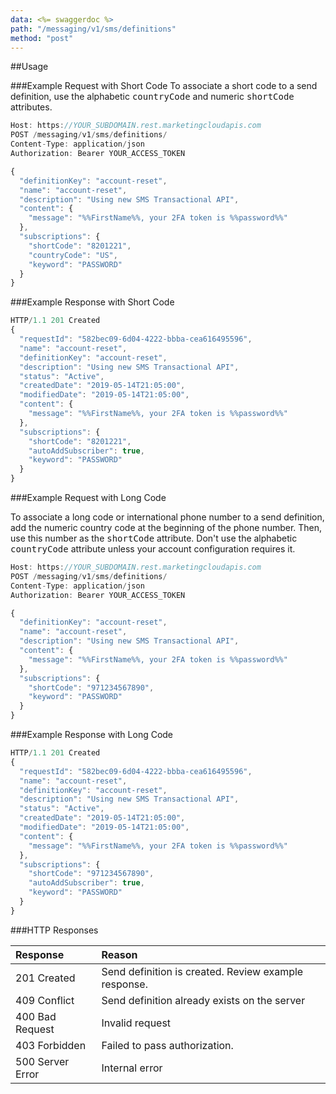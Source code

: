 ```yaml
---
data: <%= swaggerdoc %>
path: "/messaging/v1/sms/definitions"
method: "post"
---
```

##Usage

###Example Request with Short Code
To associate a short code to a send definition, use the alphabetic <samp class="codeph nolang">countryCode</samp> and numeric <samp class="codeph nolang">shortCode</samp> attributes.
```js
Host: https://YOUR_SUBDOMAIN.rest.marketingcloudapis.com
POST /messaging/v1/sms/definitions/
Content-Type: application/json
Authorization: Bearer YOUR_ACCESS_TOKEN

{
  "definitionKey": "account-reset",
  "name": "account-reset",
  "description": "Using new SMS Transactional API",
  "content": {
    "message": "%%FirstName%%, your 2FA token is %%password%%"
  },
  "subscriptions": {
    "shortCode": "8201221",
    "countryCode": "US",
    "keyword": "PASSWORD"
  }
}
```

###Example Response with Short Code
```js
HTTP/1.1 201 Created
{
  "requestId": "582bec09-6d04-4222-bbba-cea616495596",
  "name": "account-reset",
  "definitionKey": "account-reset",
  "description": "Using new SMS Transactional API",
  "status": "Active",
  "createdDate": "2019-05-14T21:05:00",
  "modifiedDate": "2019-05-14T21:05:00",
  "content": {
    "message": "%%FirstName%%, your 2FA token is %%password%%"
  },
  "subscriptions": {
    "shortCode": "8201221",
    "autoAddSubscriber": true,
    "keyword": "PASSWORD"
  }
}
```

###Example Request with Long Code

To associate a long code or international phone number to a send definition, add the numeric country code at the beginning of the phone number. Then, use this number as the <samp class="codeph nolang">shortCode</samp> attribute. Don't use the alphabetic <samp class="codeph nolang">countryCode</samp> attribute unless your account configuration requires it.
```js
Host: https://YOUR_SUBDOMAIN.rest.marketingcloudapis.com
POST /messaging/v1/sms/definitions/
Content-Type: application/json
Authorization: Bearer YOUR_ACCESS_TOKEN

{
  "definitionKey": "account-reset",
  "name": "account-reset",
  "description": "Using new SMS Transactional API",
  "content": {
    "message": "%%FirstName%%, your 2FA token is %%password%%"
  },
  "subscriptions": {
    "shortCode": "971234567890",
    "keyword": "PASSWORD"
  }
}
```

###Example Response with Long Code
```js
HTTP/1.1 201 Created
{
  "requestId": "582bec09-6d04-4222-bbba-cea616495596",
  "name": "account-reset",
  "definitionKey": "account-reset",
  "description": "Using new SMS Transactional API",
  "status": "Active",
  "createdDate": "2019-05-14T21:05:00",
  "modifiedDate": "2019-05-14T21:05:00",
  "content": {
    "message": "%%FirstName%%, your 2FA token is %%password%%"
  },
  "subscriptions": {
    "shortCode": "971234567890",
    "autoAddSubscriber": true,
    "keyword": "PASSWORD"
  }
}
```

###HTTP Responses
<table class="table table-hover">
<thead align="left">
<tr>
<th>Response</th>
<th>Reason</th>
</tr>
</thead>
<tbody>
<tr>
<td>201 Created</td>
<td>Send definition is created. Review example response.</td>
</tr>
<tr>
<td>409 Conflict</td>
<td>Send definition already exists on the server</td>
</tr>
<tr>
<td>400 Bad Request</td>
<td>Invalid request</td>
</tr>
<tr>
<td>403 Forbidden</td>
<td>Failed to pass authorization.</td>
</tr>
<tr>
<td>500 Server Error</td>
<td>Internal error</td>
</tr>
</tbody>
</table>
